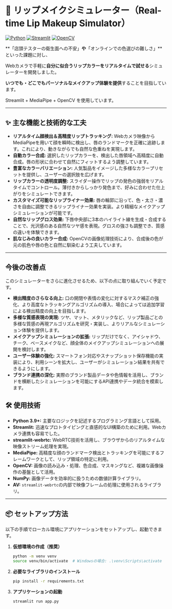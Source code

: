# 💄 リップメイクシミュレーター（Real-time Lip Makeup Simulator）
[![Python](https://img.shields.io/badge/Python-3776AB?style=for-the-badge&logo=python&logoColor=white)](https://www.python.org)
[![Streamlit](https://img.shields.io/badge/Streamlit-FF4B4B?style=for-the-badge&logo=streamlit&logoColor=white)](https://streamlit.io)
[![OpenCV](https://img.shields.io/badge/OpenCV-5C3EE8?style=for-the-badge&logo=opencv&logoColor=white)](https://opencv.org)

**「店頭テスターの衛生面への不安」**や**「オンラインでの色選びの難しさ」**といった課題に対し、

Webカメラで手軽に**自分に似合うリップカラーをリアルタイムで試せる**シミュレーターを開発しました。

**いつでも・どこでもパーソナルなメイクアップ体験を提供**することを目指しています。

Streamlit + MediaPipe + OpenCV を使用しています。

---

## ✨ 主な機能と技術的な工夫

-   **リアルタイム顔検出＆高精度リップトラッキング:** Webカメラ映像からMediaPipeを用いて顔を瞬時に検出し、唇のランドマークを正確に追跡します。これにより、動きながらでも自然な色重ねを実現します。
-   **自動カラー合成:** 選択したリップカラーを、検出した唇領域へ高精度に自動合成。唇の形状に合わせて自然にフィットするよう調整しています。
-   **豊富なカラーバリエーション:** 人気製品をイメージした多様なカラープリセットを提供し、ユーザーの選択肢を広げます。
-   **リップカラーの透明度調整:** スライダー操作でリップの発色の強弱をリアルタイムでコントロール。薄付きからしっかり発色まで、好みに合わせた仕上がりをシミュレートできます。
-   **カスタマイズ可能なリップライナー効果:** 唇の輪郭に沿って、色・太さ・濃さを自由に調整できるリップライナー効果を実装。より精細なメイクアップシミュレーションが可能です。
-   **自然なリップグロス効果:** 下唇中央部に3本のハイライト線を生成・合成することで、光沢感のある自然なツヤ感を表現。グロスの強さも調整でき、質感の違いを体験できます。
-   **肌なじみの良いカラー合成:** OpenCVの画像処理技術により、合成後の色が元の肌色や唇の色と自然に馴染むよう工夫しています。

---
## 今後の改善点

このシミュレーターをさらに進化させるため、以下の点に取り組んでいく予定です。

-   **検出精度のさらなる向上:** 口の開閉や表情の変化に対するマスク補正の強化、より高度なトラッキングアルゴリズムの導入、場合によっては追加学習による検出精度の向上を目指します。
-   **多様な質感表現の実現:** ツヤ、マット、メタリックなど、リップ製品ごとの多様な質感の再現アルゴリズムを研究・実装し、よりリアルなシミュレーション体験を提供します。
-   **メイクアップシミュレーションの拡張:** リップだけでなく、アイシャドウ、チーク、ベースメイクなど、顔全体のメイクアップシミュレーションへの展開を検討します。
-   **ユーザー体験の強化:** スマートフォン対応やスナップショット保存機能の実装により、利用シーンを拡大し、ユーザーがシミュレーション結果を共有できるようにします。
-   **ブランド連携の深化:** 実際のブランド製品データや色情報を活用し、ブランドを横断したシミュレーションを可能にするAPI連携やデータ統合を模索します。


## 🛠 使用技術

-   **Python 3.9+:** 主要なロジックを記述するプログラミング言語として採用。
-   **Streamlit:** 迅速なプロトタイピングと直感的なUI構築のために利用。Webカメラ連携も容易でした。
-   **streamlit-webrtc:** WebRTC技術を活用し、ブラウザからのリアルタイムな映像ストリーム処理を実現。
-   **MediaPipe:** 高精度な顔のランドマーク検出とトラッキングを可能にするフレームワークとして、リップ領域の特定に利用。
-   **OpenCV:** 画像の読み込み・処理、色合成、マスキングなど、複雑な画像操作の基盤として活用。
-   **NumPy:** 画像データを効率的に扱うための数値計算ライブラリ。
-   **AV:** `streamlit-webrtc`の内部で映像フレームの処理に使用されるライブラリ。

---

## 📦 セットアップ方法

以下の手順でローカル環境にアプリケーションをセットアップし、起動できます。

1.  **仮想環境の作成（推奨）**
    ```bash
    python -m venv venv
    source venv/bin/activate  # Windowsの場合: .\venv\Scripts\activate
    ```

2.  **必要なライブラリのインストール**
    ```bash
    pip install -r requirements.txt
    ```

3.  **アプリケーションの起動**
    ```bash
    streamlit run app.py
    ```
